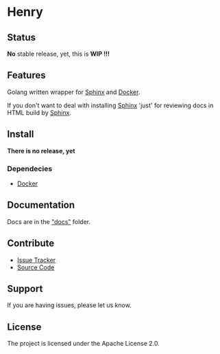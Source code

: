 # Henry

## Status

**No** stable release, yet, this is **WIP !!!**

## Features

Golang written wrapper for [Sphinx](http://www.sphinx-doc.org/en/stable/) and [Docker](https://www.docker.com/).

If you don't want to deal with installing [Sphinx](http://www.sphinx-doc.org/en/stable/) 'just' for reviewing docs in HTML build by [Sphinx](http://www.sphinx-doc.org/en/stable/).

## Install

**There is no release, yet**

### Dependecies

- [Docker](https://www.docker.com/)

## Documentation

Docs are in the ["docs"](docs) folder.

## Contribute

- [Issue Tracker](github.com/testthedocs/henry/issues)
- [Source Code](github.com/testthedocs/henry)

## Support

If you are having issues, please let us know.

## License

The project is licensed under the Apache License 2.0.
